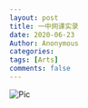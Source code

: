 ```yaml
---
layout: post
title: 一中网课实录
date: 2020-06-23
Author: Anonymous
categories: 
tags: [Arts]
comments: false
--- 
```


![Pic](https://i.loli.net/2020/06/23/ujQIGeZC9UD2Yni.jpg)

